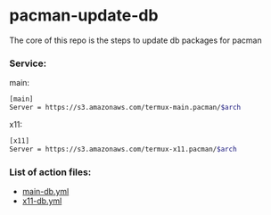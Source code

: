 # pacman-update-db
The core of this repo is the steps to update db packages for pacman

### Service:
main:  
```bash
[main]
Server = https://s3.amazonaws.com/termux-main.pacman/$arch
```
x11:
```bash
[x11]
Server = https://s3.amazonaws.com/termux-x11.pacman/$arch
```

### List of action files:
 - [main-db.yml](.github/workflows/main-db.yml)
 - [x11-db.yml](.github/workflows/x11-db.yml)
